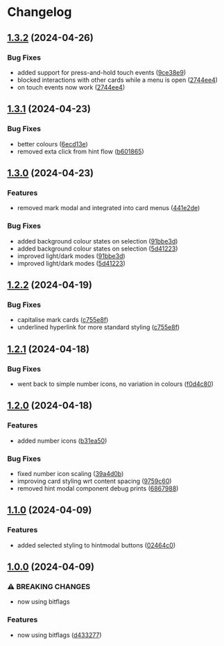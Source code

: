 # Changelog

## [1.3.2](https://github.com/jparkhouse/hanabi-tracker/compare/v1.3.1...v1.3.2) (2024-04-26)


### Bug Fixes

* added support for press-and-hold touch events ([9ce38e9](https://github.com/jparkhouse/hanabi-tracker/commit/9ce38e9b738737dabd76c5df9e9ddd14c942d454))
* blocked interactions with other cards while a menu is open ([2744ee4](https://github.com/jparkhouse/hanabi-tracker/commit/2744ee4ef264d91ce3e04f5f4be4db300b094a7e))
* on touch events now work ([2744ee4](https://github.com/jparkhouse/hanabi-tracker/commit/2744ee4ef264d91ce3e04f5f4be4db300b094a7e))

## [1.3.1](https://github.com/jparkhouse/hanabi-tracker/compare/v1.3.0...v1.3.1) (2024-04-23)


### Bug Fixes

* better colours ([6ecd13e](https://github.com/jparkhouse/hanabi-tracker/commit/6ecd13e84a0799be6e0fa9fc6237e2fb72ad7124))
* removed exta click from hint flow ([b601865](https://github.com/jparkhouse/hanabi-tracker/commit/b6018650d2dbe23db3e180326ddb0b5320262409))

## [1.3.0](https://github.com/jparkhouse/hanabi-tracker/compare/v1.2.2...v1.3.0) (2024-04-23)


### Features

* removed mark modal and integrated into card menus ([441e2de](https://github.com/jparkhouse/hanabi-tracker/commit/441e2de038706b65228dd6b83851742165af92ca))


### Bug Fixes

* added background colour states on selection ([91bbe3d](https://github.com/jparkhouse/hanabi-tracker/commit/91bbe3d58ab531422b2d028ad1c2d963c46d3ab4))
* added background colour states on selection ([5d41223](https://github.com/jparkhouse/hanabi-tracker/commit/5d41223f419d2976f87f67f36eeb37a8a1993d25))
* improved light/dark modes ([91bbe3d](https://github.com/jparkhouse/hanabi-tracker/commit/91bbe3d58ab531422b2d028ad1c2d963c46d3ab4))
* improved light/dark modes ([5d41223](https://github.com/jparkhouse/hanabi-tracker/commit/5d41223f419d2976f87f67f36eeb37a8a1993d25))

## [1.2.2](https://github.com/jparkhouse/hanabi-tracker/compare/v1.2.1...v1.2.2) (2024-04-19)


### Bug Fixes

* capitalise mark cards ([c755e8f](https://github.com/jparkhouse/hanabi-tracker/commit/c755e8f77bc3e0d040b7711813c0d0399ff22d29))
* underlined hyperlink for more standard styling ([c755e8f](https://github.com/jparkhouse/hanabi-tracker/commit/c755e8f77bc3e0d040b7711813c0d0399ff22d29))

## [1.2.1](https://github.com/jparkhouse/hanabi-tracker/compare/v1.2.0...v1.2.1) (2024-04-18)


### Bug Fixes

* went back to simple number icons, no variation in colours ([f0d4c80](https://github.com/jparkhouse/hanabi-tracker/commit/f0d4c8053e54c611f947e77da2c58a937cbbdfb0))

## [1.2.0](https://github.com/jparkhouse/hanabi-tracker/compare/v1.1.0...v1.2.0) (2024-04-18)


### Features

* added number icons ([b31ea50](https://github.com/jparkhouse/hanabi-tracker/commit/b31ea500f3ca0007c0e987388f2111bd5a2cc895))


### Bug Fixes

* fixed number icon scaling ([39a4d0b](https://github.com/jparkhouse/hanabi-tracker/commit/39a4d0bacd11012d4e65cb12dc837255d1108ae7))
* improving card styling wrt content spacing ([9759c60](https://github.com/jparkhouse/hanabi-tracker/commit/9759c6000db7b8c6b394f094083f66c4d9e66b62))
* removed hint modal component debug prints ([6867988](https://github.com/jparkhouse/hanabi-tracker/commit/686798844c6284365347308ff46f52c8b4f0f4f2))

## [1.1.0](https://github.com/jparkhouse/hanabi-tracker/compare/v1.0.0...v1.1.0) (2024-04-09)


### Features

* added selected styling to hintmodal buttons ([02464c0](https://github.com/jparkhouse/hanabi-tracker/commit/02464c0be0c7feaae59a5085f4b1ed4abdba325d))

## [1.0.0](https://github.com/jparkhouse/hanabi-tracker/compare/0.7.4...v1.0.0) (2024-04-09)


### ⚠ BREAKING CHANGES

* now using bitflags

### Features

* now using bitflags ([d433277](https://github.com/jparkhouse/hanabi-tracker/commit/d433277094967871b84bfe5d45efde8279f76d4b))
